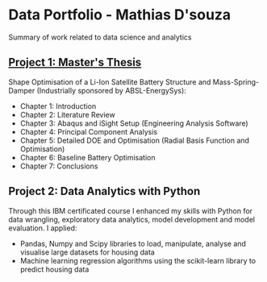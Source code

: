 # Data Portfolio - Mathias D'souza
Summary of work related to data science and analytics

## [Project 1: Master's Thesis](https://github.com/ds-mathias/thesis)

Shape Optimisation of a Li-Ion Satellite Battery Structure and Mass-Spring-Damper (Industrially sponsored by ABSL-EnergySys):
- Chapter 1: Introduction
- Chapter 2: Literature Review
- Chapter 3: Abaqus and iSight Setup (Engineering Analysis Software)
- Chapter 4: Principal Component Analysis
- Chapter 5: Detailed DOE and Optimisation (Radial Basis Function and Optimisation)
- Chapter 6: Baseline Battery Optimisation
- Chapter 7: Conclusions

## Project 2: Data Analytics with Python
Through this IBM certificated course I enhanced my skills with Python for data wrangling, exploratory data analytics, model development and model evaluation. I applied:
- Pandas, Numpy and Scipy libraries to load, manipulate, analyse and visualise large datasets for housing data
- Machine learning regression algorithms using the scikit-learn library to predict housing data

